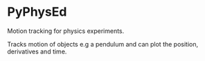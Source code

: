 PyPhysEd
========

Motion tracking for physics experiments. 

Tracks motion of objects e.g a pendulum and can plot the position, derivatives and time.


